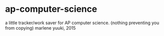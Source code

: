 # ap-computer-science
a little tracker/work saver for AP computer science.
(nothing preventing you from copying) marlene yuuki, 2015